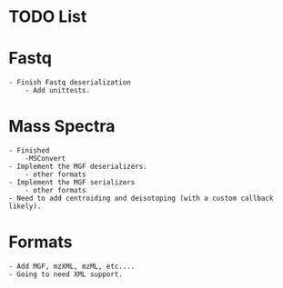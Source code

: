 # TODO List

# Fastq
    - Finish Fastq deserialization
        - Add unittests.

# Mass Spectra
    - Finished
        -MSConvert
    - Implement the MGF deserializers.
        - other formats
    - Implement the MGF serializers
        - other formats
    - Need to add centroiding and deisotoping (with a custom callback likely).

# Formats
    - Add MGF, mzXML, mzML, etc....
    - Going to need XML support.
